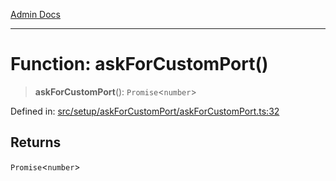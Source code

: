 [Admin Docs](/)

***

# Function: askForCustomPort()

> **askForCustomPort**(): `Promise`\<`number`\>

Defined in: [src/setup/askForCustomPort/askForCustomPort.ts:32](https://github.com/PalisadoesFoundation/talawa-admin/blob/main/src/setup/askForCustomPort/askForCustomPort.ts#L32)

## Returns

`Promise`\<`number`\>
